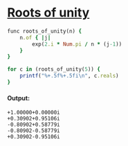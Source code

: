 [1]: http://rosettacode.org/wiki/Roots_of_unity

# [Roots of unity][1]

```ruby
func roots_of_unity(n) {
    n.of { |j|
        exp(2.i * Num.pi / n * (j-1))
    }
}

for c in (roots_of_unity(5)) {
    printf("%+.5f%+.5fi\n", c.reals)
}
```

#### Output:
```
+1.00000+0.00000i
+0.30902+0.95106i
-0.80902+0.58779i
-0.80902-0.58779i
+0.30902-0.95106i
```
